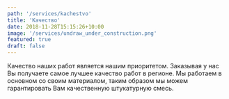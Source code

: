 ```yaml
---
path: '/services/kachestvo'
title: 'Качество'
date: 2018-11-28T15:15:26+10:00
image: '/services/undraw_under_construction.png'
featured: true
draft: false
---
```


Качество наших работ является нашим приоритетом. Заказывая у нас Вы получаете самое лучшее качество работ в регионе.
Мы работаем в основном со своим материалом, таким образом мы можем гарантировать Вам качественную штукатурную смесь. 

